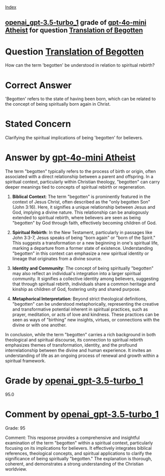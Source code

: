 
[Index](../../../../index.md)
## [openai_gpt-3.5-turbo_1](../../../grading_models/openai_gpt-3.5-turbo_1.md) grade of [gpt-4o-mini Atheist](../../../answering_models/gpt-4o-mini_Atheist.md) for question [Translation of Begotten](../../../questions/Translation_of_Begotten.md)

# Question [Translation of Begotten](../../../questions/Translation_of_Begotten.md)
How can the term 'begotten' be understood in relation to spiritual rebirth?

# Correct Answer
'Begotten' refers to the state of having been born, which can be related to the concept of being spiritually born again in Christ.

# Stated Concern
Clarifying the spiritual implications of being 'begotten' for believers.

# Answer by [gpt-4o-mini Atheist](../../../answering_models/gpt-4o-mini_Atheist.md)
The term "begotten" typically refers to the process of birth or origin, often associated with a direct relationship between a parent and offspring. In a spiritual context, particularly within Christian theology, "begotten" can carry deeper meanings tied to concepts of spiritual rebirth or regeneration.

1. **Biblical Context**: The term "begotten" is prominently featured in the context of Jesus Christ, often described as the "only begotten Son" (John 3:16). Here, it signifies a unique relationship between Jesus and God, implying a divine nature. This relationship can be analogously extended to spiritual rebirth, where believers are seen as being "begotten" by God through faith, effectively becoming children of God.

2. **Spiritual Rebirth**: In the New Testament, particularly in passages like John 3:3-7, Jesus speaks of being "born again" or "born of the Spirit." This suggests a transformation or a new beginning in one's spiritual life, marking a departure from a former state of existence. Understanding "begotten" in this context can emphasize a new spiritual identity or lineage that originates from a divine source.

3. **Identity and Community**: The concept of being spiritually "begotten" may also reflect an individual's integration into a larger spiritual community. It signifies a collective identity among believers, suggesting that through spiritual rebirth, individuals share a common heritage and kinship as children of God, fostering unity and shared purpose.

4. **Metaphorical Interpretation**: Beyond strict theological definitions, "begotten" can be understood metaphorically, representing the creative and transformative potential inherent in spiritual practices, such as prayer, meditation, or acts of love and kindness. These practices can be seen as ways of "birthing" new insights, virtues, or connections with the divine or with one another.

In conclusion, while the term "begotten" carries a rich background in both theological and spiritual discourse, its connection to spiritual rebirth emphasizes themes of transformation, identity, and the profound interrelationship between the divine and human experience. It invites an understanding of life as an ongoing process of renewal and growth within a spiritual framework.

# Grade by [openai_gpt-3.5-turbo_1](../../../grading_models/openai_gpt-3.5-turbo_1.md)
95.0

# Comment by [openai_gpt-3.5-turbo_1](../../../grading_models/openai_gpt-3.5-turbo_1.md)
Grade: 95

Comment: This response provides a comprehensive and insightful examination of the term "begotten" within a spiritual context, particularly focusing on its implications for believers. It effectively integrates biblical references, theological concepts, and spiritual applications to clarify the significance of being spiritually "begotten." The explanation is thorough, coherent, and demonstrates a strong understanding of the Christian worldview.
